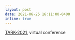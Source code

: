 ```yaml
---
layout: post
date: 2021-06-25 16:11:00-0400
inline: true
---
```


[TARK-2021](http://tsinghualogic.net/JRC/?page_id=2034), virtual conference
